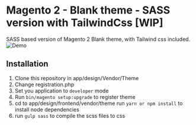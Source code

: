 
# Magento 2 - Blank theme - SASS version with TailwindCss [WIP]

SASS based version of Magento 2 Blank theme, with Tailwind css included.
![Demo](https://i.ibb.co/hVZN5hz/Screenshot-from-2020-10-10-21-29-53.png)

## Installation

1. Clone this repository in app/design/Vendor/Theme
2. Change registration.php
3. Set you application to `developer` mode
4. Run `bin/magento setup:upgrade` to register theme
5. cd to app/design/frontend/vendor/theme run `yarn or npm install` to install node dependencies
6. run `gulp sass` to compile the scss files to css

